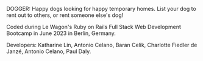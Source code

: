DOGGER: Happy dogs looking for happy temporary homes.
List your dog to rent out to others, or rent someone else's dog!

Coded during Le Wagon's Ruby on Rails Full Stack Web Development Bootcamp in June 2023 in Berlin, Germany.

Developers: Katharine Lin, Antonio Celano, Baran Celik, Charlotte Fiedler de Janzé, Antonio Celano, Paul Daly.
